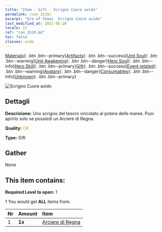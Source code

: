 ```yaml
---
title: "Item - Gift - Scrigno Cuore avido"
permalink: /con_1519/
excerpt: "Era of Chaos  Scrigno Cuore avido"
last_modified_at: 2021-05-28
locale: it
ref: "con_1519.md"
toc: false
classes: wide
---
```

 [Materials](/ItemsIT/){: .btn .btn--primary}[Artifacts](/ItemsIT/Artifacts/){: .btn .btn--success}[Unit Soul](/ItemsIT/UnitSoul/){: .btn .btn--warning}[Unit Awakening](/ItemsIT/UnitAwakening/){: .btn .btn--danger}[Hero Soul](/ItemsIT/HeroSoul/){: .btn .btn--info}[Hero Skill](/ItemsIT/HeroSkill/){: .btn .btn--primary}[Gift](/ItemsIT/Gift/){: .btn .btn--success}[Event related](/ItemsIT/Events/){: .btn .btn--warning}[Avatars](/ItemsIT/Avatars/){: .btn .btn--danger}[Consumables](/ItemsIT/Consumables/){: .btn .btn--info}[Unknown](/ItemsIT/Unknown/){: .btn .btn--primary}

 ![Scrigno Cuore avido](/images/t/i_907133.png)

## Dettagli
 **Descrizione:** Uno scrigno del tesoro vincolato al potere delle maree. Puoi aprirlo solo se possiedi un Arciere di Regna.

 **Quality:** <span style="color: #FF8C00">OK</span>

 **Type:** Gift

## Gather

  None

## This item contains:

 **Required Level to open:** 1

 1 You would get **ALL** items  from:

  | Nr | Amount |     Item    |
  |:---|:-------|:------------|
  | 1 |  **1x** | [Arciere di Regna](/ItemsIT/unt_274/) |  | 
